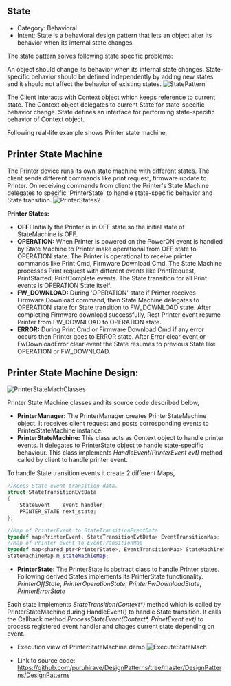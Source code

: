 ## State
* Category: Behavioral
* Intent:  State is a behavioral design pattern that lets an object alter its behavior when its internal state changes.
 
The state pattern solves following state specific problems:

An object should change its behavior when its internal state changes.
State-specific behavior should be defined independently by adding new states and it should not affect the behavior of existing states.
![StatePattern](https://user-images.githubusercontent.com/6056609/71622284-ae0b0e80-2bfa-11ea-9ef4-acaabdad4279.png)

The Client interacts with Context object which keeps reference to current state. The Context object delegates to current State for state-specific behavior change. State defines an interface for performing state-specific behavior of Context object.

Following real-life example shows Printer state machine,

## Printer State Machine
The Printer device runs its own state machine with different states. The client sends different commands like print request, firmware update to Printer. On receiving commands from client the Printer's State Machine delegates to specific 'PrinterState' to handle state-specific behavior and State transition.
![PrinterStates2](https://user-images.githubusercontent.com/6056609/71623008-941ffa80-2bff-11ea-9a37-f39aeb91343e.png)

**Printer States:**
* **OFF:** Initially the Printer is in OFF state so the initial state of StateMachine is OFF.
* **OPERATION:** When Printer is powered on the PowerON event is handled by State Machine to Printer make operational from OFF state to OPERATION state.
The Printer is operational to receive printer commands like Print Cmd, Firmware Download Cmd.
The State Machine processes Print request with different events like PrintRequest, PrintStarted, PrintComplete events. The State transition for all Print events is OPERATION State itself.
* **FW_DOWNLOAD:** During 'OPERATION' state if Printer receives Firmware Download command, then State Machine delegates to OPERATION state for State transition to FW_DOWNLOAD state. After completing Firmware download successfully, Rest Printer event resume Printer from FW_DOWNLOAD to OPERATION state.
* **ERROR:** During Print Cmd or Firmware Download Cmd if any error occurs then Printer goes to ERROR state. After Error clear event or FwDownloadError clear event the State resumes to previous State like OPERATION or FW_DOWNLOAD.

## Printer State Machine Design:
![PrinterStateMachClasses](https://user-images.githubusercontent.com/6056609/71623438-9cc60000-2c02-11ea-91cb-4db9cfe4f698.png)

Printer State Machine classes and its source code described below,
* **PrinterManager:** The PrinterManager creates PrinterStateMachine object. It receives client request and posts corrosponding events to PrinterStateMachine instance.
* **PrinterStateMachine:** This class acts as Context object to handle printer events. It delegates to PrinterState object to handle state-specific behaviour. This class implements _HandleEvent(PrinterEvent evt)_ method called by client to handle printer event.

To handle State transition events it create 2 different Maps,
```C++
//Keeps State event transition data.
struct StateTransitionEvtData
{
	StateEvent    event_handler;
	PRINTER_STATE next_state;
};

//Map of PrinterEvent to StateTransitionEventData
typedef map<PrinterEvent, StateTransitionEvtData> EventTransitionMap;
//Map of Printer event to EventTransitionMap 
typedef map<shared_ptr<PrinterState>, EventTransitionMap> StateMachineMap;
StateMachineMap m_stateMachieMap;
```

* **PrinterState:** The PrinterState is abstract class to handle Printer states. Following derived States implements its PrinterState functionality.\
_PrinterOffState_,
_PrinterOperationState_,
_PrinterFwDownloadState_,
_PrinterErrorState_

Each state implements _StateTransition(Context*)_ method which is called by PrinterStateMachine during HandleEvent() to handle State transition. It calls the Callback method _ProcessStateEvent(Context*, PrinetEvent evt)_ to process registered event handler and chages current state depending on event.

* Execution view of PrinterStateMachine demo
![ExecuteStateMach](https://user-images.githubusercontent.com/6056609/71624040-891c9880-2c06-11ea-9e6f-bed5d405aea3.png)

* Link to source code: https://github.com/puruhirave/DesignPatterns/tree/master/DesignPatterns/DesignPatterns
